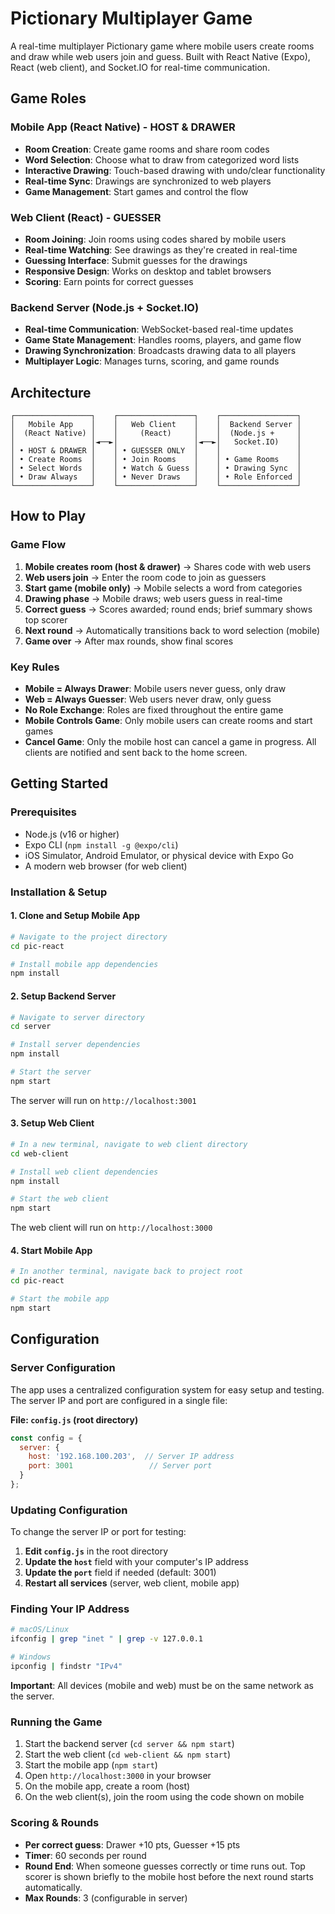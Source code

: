 # Pictionary Multiplayer Game

A real-time multiplayer Pictionary game where mobile users create rooms and draw while web users join and guess. Built with React Native (Expo), React (web client), and Socket.IO for real-time communication.

## Game Roles

### Mobile App (React Native) - HOST & DRAWER
- **Room Creation**: Create game rooms and share room codes
- **Word Selection**: Choose what to draw from categorized word lists
- **Interactive Drawing**: Touch-based drawing with undo/clear functionality
- **Real-time Sync**: Drawings are synchronized to web players
- **Game Management**: Start games and control the flow

### Web Client (React) - GUESSER
- **Room Joining**: Join rooms using codes shared by mobile users
- **Real-time Watching**: See drawings as they're created in real-time
- **Guessing Interface**: Submit guesses for the drawings
- **Responsive Design**: Works on desktop and tablet browsers
- **Scoring**: Earn points for correct guesses

### Backend Server (Node.js + Socket.IO)
- **Real-time Communication**: WebSocket-based real-time updates
- **Game State Management**: Handles rooms, players, and game flow
- **Drawing Synchronization**: Broadcasts drawing data to all players
- **Multiplayer Logic**: Manages turns, scoring, and game rounds

## Architecture

```
┌─────────────────┐    ┌─────────────────┐    ┌─────────────────┐
│   Mobile App    │    │   Web Client    │    │  Backend Server │
│  (React Native) │    │     (React)     │    │  (Node.js +     │
│                 │◄──►│                 │◄──►│   Socket.IO)    │
│ • HOST & DRAWER │    │ • GUESSER ONLY  │    │                 │
│ • Create Rooms  │    │ • Join Rooms    │    │ • Game Rooms    │
│ • Select Words  │    │ • Watch & Guess │    │ • Drawing Sync  │
│ • Draw Always   │    │ • Never Draws   │    │ • Role Enforced │
└─────────────────┘    └─────────────────┘    └─────────────────┘
```

## How to Play

### Game Flow
1. **Mobile creates room (host & drawer)** → Shares code with web users
2. **Web users join** → Enter the room code to join as guessers
3. **Start game (mobile only)** → Mobile selects a word from categories
4. **Drawing phase** → Mobile draws; web users guess in real-time
5. **Correct guess** → Scores awarded; round ends; brief summary shows top scorer
6. **Next round** → Automatically transitions back to word selection (mobile)
7. **Game over** → After max rounds, show final scores

### Key Rules
- **Mobile = Always Drawer**: Mobile users never guess, only draw
- **Web = Always Guesser**: Web users never draw, only guess
- **No Role Exchange**: Roles are fixed throughout the entire game
- **Mobile Controls Game**: Only mobile users can create rooms and start games
- **Cancel Game**: Only the mobile host can cancel a game in progress. All clients are notified and sent back to the home screen.

## Getting Started

### Prerequisites

- Node.js (v16 or higher)
- Expo CLI (`npm install -g @expo/cli`)
- iOS Simulator, Android Emulator, or physical device with Expo Go
- A modern web browser (for web client)

### Installation & Setup

#### 1. Clone and Setup Mobile App

```bash
# Navigate to the project directory
cd pic-react

# Install mobile app dependencies
npm install
```

#### 2. Setup Backend Server

```bash
# Navigate to server directory
cd server

# Install server dependencies
npm install

# Start the server
npm start
```

The server will run on `http://localhost:3001`

#### 3. Setup Web Client

```bash
# In a new terminal, navigate to web client directory
cd web-client

# Install web client dependencies
npm install

# Start the web client
npm start
```

The web client will run on `http://localhost:3000`

#### 4. Start Mobile App

```bash
# In another terminal, navigate back to project root
cd pic-react

# Start the mobile app
npm start
```

## Configuration

### Server Configuration

The app uses a centralized configuration system for easy setup and testing. The server IP and port are configured in a single file:

**File: `config.js` (root directory)**
```javascript
const config = {
  server: {
    host: '192.168.100.203',  // Server IP address
    port: 3001                 // Server port
  }
};
```

### Updating Configuration

To change the server IP or port for testing:

1. **Edit `config.js`** in the root directory
2. **Update the `host`** field with your computer's IP address
3. **Update the `port`** field if needed (default: 3001)
4. **Restart all services** (server, web client, mobile app)

### Finding Your IP Address

```bash
# macOS/Linux
ifconfig | grep "inet " | grep -v 127.0.0.1

# Windows
ipconfig | findstr "IPv4"
```

**Important**: All devices (mobile and web) must be on the same network as the server.


### Running the Game

1. Start the backend server (`cd server && npm start`)
2. Start the web client (`cd web-client && npm start`)
3. Start the mobile app (`npm start`)
4. Open `http://localhost:3000` in your browser
5. On the mobile app, create a room (host)
6. On the web client(s), join the room using the code shown on mobile


### Scoring & Rounds

- **Per correct guess**: Drawer +10 pts, Guesser +15 pts
- **Timer**: 60 seconds per round
- **Round End**: When someone guesses correctly or time runs out. Top scorer is shown briefly to the mobile host before the next round starts automatically.
- **Max Rounds**: 3 (configurable in server)

